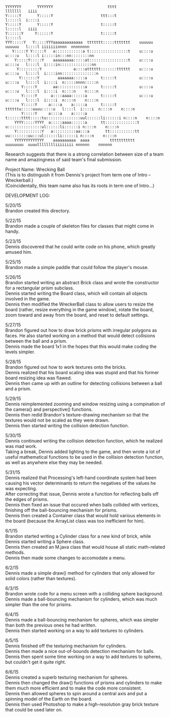 ```
YYYYYYY       YYYYYYY                        tttt                            lllllll   iiii                   
Y:::::Y       Y:::::Y                     ttt:::t                            l:::::l  i::::i                  
Y:::::Y       Y:::::Y                     t:::::t                            l:::::l   iiii                   
Y::::::Y     Y::::::Y                     t:::::t                            l:::::l                          
YYY:::::Y   Y:::::YYYaaaaaaaaaaaaa  ttttttt:::::ttttttt    uuuuuu    uuuuuu   l::::l iiiiiiinnnn  nnnnnnnn    
   Y:::::Y Y:::::Y   a::::::::::::a t:::::::::::::::::t    u::::u    u::::u   l::::l i:::::in:::nn::::::::nn  
    Y:::::Y:::::Y    aaaaaaaaa:::::at:::::::::::::::::t    u::::u    u::::u   l::::l  i::::in::::::::::::::nn 
     Y:::::::::Y              a::::atttttt:::::::tttttt    u::::u    u::::u   l::::l  i::::inn:::::::::::::::n
      Y:::::::Y        aaaaaaa:::::a      t:::::t          u::::u    u::::u   l::::l  i::::i  n:::::nnnn:::::n
       Y:::::Y       aa::::::::::::a      t:::::t          u::::u    u::::u   l::::l  i::::i  n::::n    n::::n
       Y:::::Y      a::::aaaa::::::a      t:::::t          u::::u    u::::u   l::::l  i::::i  n::::n    n::::n
       Y:::::Y     a::::a    a:::::a      t:::::t    ttttttu:::::uuuu:::::u   l::::l  i::::i  n::::n    n::::n
       Y:::::Y     a::::a    a:::::a      t::::::tttt:::::tu:::::::::::::::uul::::::li::::::i n::::n    n::::n
    YYYY:::::YYYY  a:::::aaaa::::::a      tt::::::::::::::t u:::::::::::::::ul::::::li::::::i n::::n    n::::n
    Y:::::::::::Y   a::::::::::aa:::a       tt:::::::::::tt  uu::::::::uu:::ul::::::li::::::i n::::n    n::::n
    YYYYYYYYYYYYY    aaaaaaaaaa  aaaa         ttttttttttt      uuuuuuuu  uuuulllllllliiiiiiii nnnnnn    nnnnnn
```

Research suggests that there is a strong correlation between size of a team name and amazingness of said team's
final submission.

Project Name: Wrecking Ball<br />
(This is to distinguish it from Dennis's project from term one of Intro – Wreckerball.)<br />
(Coincidentally, this team name also has its roots in term one of Intro...)<br />


DEVELOPMENT LOG:<br />

5/20/15<br />
Brandon created this directory.

5/22/15<br />
Brandon made a couple of skeleton files for classes that might come in handy.

5/23/15<br />
Dennis discovered that he could write code on his phone, which greatly amused him.

5/25/15<br />
Brandon made a simple paddle that could follow the player's mouse.

5/26/15<br />
Brandon started writing an abstract Brick class and wrote the constructor for a rectangular prism subclass.<br />
Dennis started writing the Board class, which will contain all objects involved in the game.<br />
Dennis then modified the WreckerBall class to allow users to resize the board (rather, resize everything in
the game window), rotate the board, zoom toward and away from the board, and reset to default settings.

5/27/15<br />
Brandon figured out how to draw brick prisms with irregular polygons as faces. He also started working on a method that would detect collisions between the ball and a prism. <br />
Dennis made the board 1x1 in the hopes that this would make coding the levels simpler.

5/28/15<br />
Brandon figured out how to work textures onto the bricks. <br />
Dennis realized that his board scaling idea was stupid and that his former board resizing idea was flawed.<br />
Dennis then came up with an outline for detecting collisions between a ball and a prism.

5/29/15<br />
Dennis reimplemented zooming and window resizing using a compination of the camera() and perspective() functions.<br />
Dennis then redid Brandon's texture-drawing mechanism so that the textures would not be scaled as they were drawn.<br />
Dennis then started writing the collision detection function.

5/30/15<br />
Dennis continued writing the collision detection function, which he realized was mad work.<br />
Taking a break, Dennis added lighting to the game, and then wrote a lot of useful mathematical functions to be used in the collision detection function, as well as anywhere else they may be needed.<br />

5/31/15<br />
Dennis realized that Processing's left-hand coordinate system had been causing his vector determinants to return the negatives of the values he was expecting.<br />
After correcting that issue, Dennis wrote a function for reflecting balls off the edges of prisms.<br />
Dennis then fixed an issue that occured when balls collided with vertices, finishing off the ball-bouncing mechanism for prisms.<br />
Dennis then created a Container class that would hold various elements in the board (because the ArrayList class was too inefficient for him).

6/1/15<br />
Brandon started writing a Cylinder class for a new kind of brick, while Dennis started writing a Sphere class.<br />
Dennis then created an M.java class that would house all static math-related methods.<br />
Dennis then made some changes to accomodate a menu.<br />

6/2/15<br />
Dennis made a simple draw() method for cylinders that only allowed for solid colors (rather than textures).

6/3/15<br />
Brandon wrote code for a menu screen with a colliding sphere background.<br />
Dennis made a ball-bouncing mechanism for cylinders, which was much simpler than the one for prisms.

6/4/15<br />
Dennis made a ball-bouncing mechanism for spheres, which was simpler than both the previous ones he had written.<br />
Dennis then started working on a way to add textures to cylinders.

6/5/15<br />
Dennis finished off the texturing mechanism for cylinders.<br />
Dennis then made a nice out-of-bounds detection mechanism for balls.<br />
Dennis then spent some time working on a way to add textures to spheres, but couldn't get it quite right.

6/6/15<br />
Dennis created a superb texturing mechanism for spheres.<br />
Dennis then changed the draw() functions of prisms and cylinders to make them much more efficient and to make the code more consistent.<br />
Dennis then allowed spheres to spin around a central axis and put a spinning model of the Earth on the board.<br />
Dennis then used Photoshop to make a high-resolution gray brick texture that could be used later on.
